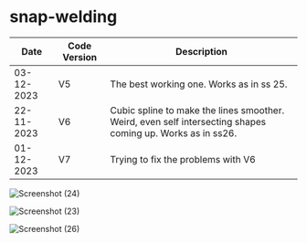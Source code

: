 # snap-welding


Date | Code Version | Description 
| --- | --- | --- |
| 03-12-2023 | V5 | The best working one. Works as in ss 25.
| 22-11-2023 | V6 | Cubic spline to make the lines smoother. Weird, even self intersecting shapes coming up. Works as in ss26.
| 01-12-2023 | V7 | Trying to fix the problems with V6


  ![Screenshot (24)](https://github.com/surabhit-08/snap-welding/assets/62366465/455ce6cf-4e57-454d-b37e-a428672f776f)

  
  
  ![Screenshot (23)](https://github.com/surabhit-08/snap-welding/assets/62366465/848a65eb-4401-4f12-9cda-8f917899aeb4)




![Screenshot (26)](https://github.com/surabhit-08/snap-welding/assets/62366465/c48ac2c1-8d6b-4b53-a37d-04175b13d550)
